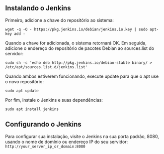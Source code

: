 ## Instalando o Jenkins

Primeiro, adicione a chave do repositório ao sistema:
```
wget -q -O - https://pkg.jenkins.io/debian/jenkins.io.key | sudo apt-key add -
```

Quando a chave for adicionada, o sistema retornará OK. Em seguida, adicione o endereço do repositório de pacotes Debian ao sources.list do servidor:
```
sudo sh -c 'echo deb http://pkg.jenkins.io/debian-stable binary/ > /etc/apt/sources.list.d/jenkins.list'
```

Quando ambos estiverem funcionando, execute update para que o apt use o novo repositório:
```
sudo apt update
```

Por fim, instale o Jenkins e suas dependências:
```
sudo apt install jenkins
```

## Configurando o Jenkins

Para configurar sua instalação, visite o Jenkins na sua porta padrão, 8080, usando o nome de domínio ou endereço IP do seu servidor: `http://your_server_ip_or_domain:8080`
